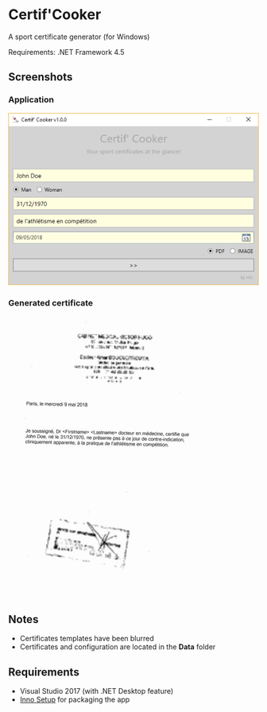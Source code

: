 # Certif'Cooker

A sport certificate generator (for Windows)

Requirements: .NET Framework 4.5

## Screenshots

### Application

![Application](/screenshots/app.png)

### Generated certificate

![Generated certificate](/screenshots/certificate.jpg)

## Notes

- Certificates templates have been blurred
- Certificates and configuration are located in the **Data** folder

## Requirements

- Visual Studio 2017 (with .NET Desktop feature)
- [Inno Setup](http://www.jrsoftware.org/isdl.php) for packaging the app
